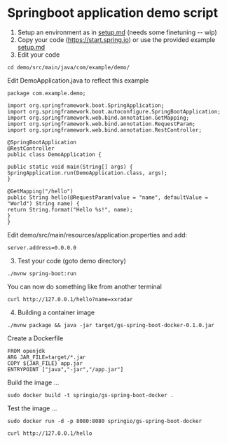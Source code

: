 # Springboot application demo script


1. Setup an environment as in [setup.md](setup.md) (needs some finetuning -- wip)
2. Copy your code (https://start.spring.io) or use the provided example [setup.md](setup.md#)
3. Edit your code
```
cd demo/src/main/java/com/example/demo/
```
Edit DemoApplication.java to reflect this example
```
package com.example.demo;

import org.springframework.boot.SpringApplication;
import org.springframework.boot.autoconfigure.SpringBootApplication;
import org.springframework.web.bind.annotation.GetMapping;
import org.springframework.web.bind.annotation.RequestParam;
import org.springframework.web.bind.annotation.RestController;

@SpringBootApplication
@RestController
public class DemoApplication {

public static void main(String[] args) {
SpringApplication.run(DemoApplication.class, args);
}

@GetMapping("/hello")
public String hello(@RequestParam(value = "name", defaultValue = "World") String name) {
return String.format("Hello %s!", name);
}
}
```
Edit demo/src/main/resources/application.properties and add: 
```
server.address=0.0.0.0
```
3. Test your code (goto demo directory)
```
./mvnw spring-boot:run
```
You can now do something like from another terminal
```
curl http://127.0.0.1/hello?name=xxradar
```
4. Building a container image
```
./mvnw package && java -jar target/gs-spring-boot-docker-0.1.0.jar
```
Create a Dockerfile
```
FROM openjdk
ARG JAR_FILE=target/*.jar
COPY ${JAR_FILE} app.jar
ENTRYPOINT ["java","-jar","/app.jar"]
```
Build the image ...
```
sudo docker build -t springio/gs-spring-boot-docker .
```
Test the image ...
```
sudo docker run -d -p 8080:8080 springio/gs-spring-boot-docker
```
```
curl http://127.0.0.1/hello
```
